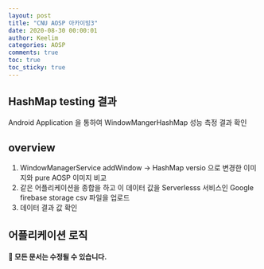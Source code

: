 ```yaml
---
layout: post
title: "CNU AOSP 아카이빙3"
date: 2020-08-30 00:00:01
author: Keelim
categories: AOSP
comments: true
toc: true
toc_sticky: true
---
```


##  HashMap testing 결과

Android Application 을 통하여 WindowMangerHashMap 성능 측정 결과 확인

## overview

1. WindowManagerService addWindow -> HashMap versio 으로 변경한 이미지와 pure AOSP 이미지 비교
2. 같은 어플리케이션을 종합을 하고 이 데이터 값을 Serverlesss 서비스인 Google firebase storage csv 파일을 업로드
3. 데이터 결과 값 확인

## 어플리케이션 로직





#### 🧶 모든 문서는 수정될 수 있습니다.
